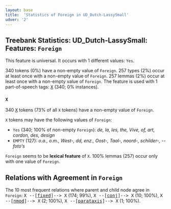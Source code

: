 ```yaml
---
layout: base
title:  'Statistics of Foreign in UD_Dutch-LassySmall'
udver: '2'
---
```


## Treebank Statistics: UD_Dutch-LassySmall: Features: `Foreign`

This feature is universal.
It occurs with 1 different values: `Yes`.

340 tokens (0%) have a non-empty value of `Foreign`.
257 types (2%) occur at least once with a non-empty value of `Foreign`.
257 lemmas (2%) occur at least once with a non-empty value of `Foreign`.
The feature is used with 1 part-of-speech tags: <tt><a href="nl_lassysmall-pos-X.html">X</a></tt> (340; 0% instances).

### `X`

340 <tt><a href="nl_lassysmall-pos-X.html">X</a></tt> tokens (73% of all `X` tokens) have a non-empty value of `Foreign`.

`X` tokens may have the following values of `Foreign`:

* `Yes` (340; 100% of non-empty `Foreign`): <em>de, la, les, the, Vive, of, art, cordon, des, design</em>
* `EMPTY` (127): <em>o.a., o.m., West-, dd, enz., Oost-, Taal-, noord-, schilder-, --foto's</em>

`Foreign` seems to be **lexical feature** of `X`. 100% lemmas (257) occur only with one value of `Foreign`.

## Relations with Agreement in `Foreign`

The 10 most frequent relations where parent and child node agree in `Foreign`:
<tt>X --[<tt><a href="nl_lassysmall-dep-fixed.html">fixed</a></tt>]--> X</tt> (174; 99%),
<tt>X --[<tt><a href="nl_lassysmall-dep-conj.html">conj</a></tt>]--> X</tt> (10; 100%),
<tt>X --[<tt><a href="nl_lassysmall-dep-nmod.html">nmod</a></tt>]--> X</tt> (2; 100%),
<tt>X --[<tt><a href="nl_lassysmall-dep-parataxis.html">parataxis</a></tt>]--> X</tt> (1; 100%).

